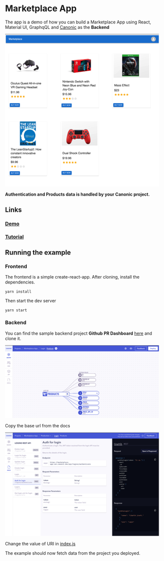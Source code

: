 # Marketplace App

The app is a demo of how you can build a Marketplace App using React, Material UI, GraphqQL and [Canonic](https://canonic.dev/) as the **Backend**

![Screenshot](./screenshots/screenshot-1.png)

**Authentication and Products data is handled by your Canonic project.**

## Links

### [Demo](https://canonic-marketplace.netlify.app/)

### [Tutorial]()

## Running the example

### Frontend

The frontend is a simple create-react-app. After cloning, install the dependencies.

```
yarn install
```

Then start the dev server

```
yarn start
```

### Backend

You can find the sample backend project **Github PR Dashboard** [here](https://app.canonic.dev/projects/61bf5c65590bbb002e8a9dc3/) and clone it.

![Screenshot](./screenshots/screenshot-2.png)

Copy the base url from the docs

![Screenshot](./screenshots/screenshot-3.png)

Change the value of URI in [index.js](./src/index.js)

The example should now fetch data from the project you deployed.

